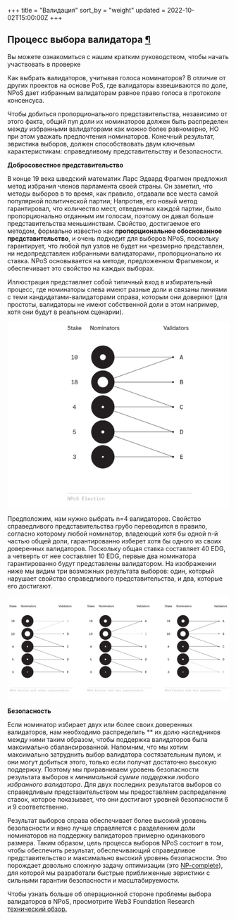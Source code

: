 +++
title = "Валидация"
sort_by = "weight"
updated = 2022-10-02T15:00:00Z
+++

## Процесс выбора валидатора [¶](./) <a id="the-election-process"></a>

Вы можете ознакомиться с нашим кратким руководством, чтобы начать участвовать в проверке

Как выбрать валидаторов, учитывая голоса номинаторов? В отличие от других проектов на основе PoS, где валидаторы взвешиваются по доле, NPoS дает избранным валидаторам равное право голоса в протоколе консенсуса.

Чтобы добиться пропорционального представительства, независимо от этого факта, общий пул доли их номинаторов должен быть распределен между избранными валидаторами как можно более равномерно, НО при этом уважать предпочтения номинаторов. Конечный результат, эвристика выборов, должен способствовать двум ключевым характеристикам: справедливому представительству и безопасности.

**Добросовестное представительство**

В конце 19 века шведский математик Ларс Эдвард Фрагмен предложил метод избрания членов парламента своей страны. Он заметил, что методы выборов в то время, как правило, отдавали все места самой популярной политической партии; Напротив, его новый метод гарантировал, что количество мест, отведенных каждой партии, было пропорционально отданным им голосам, поэтому он давал больше представительства меньшинствам. Свойство, достигаемое его методом, формально известно как **пропорциональное обоснованное представительство**, и очень подходит для выборов NPoS, поскольку гарантирует, что любой пул узлов не будет ни чрезмерно представлен, ни недопредставлен избранными валидаторами, пропорционально их ставка. NPoS основывается на методе, предложенном Фрагменом, и обеспечивает это свойство на каждых выборах.

Иллюстрация представляет собой типичный вход в избирательный процесс, где номинаторы слева имеют разные доли и связаны линиями с теми кандидатами-валидаторами справа, которым они доверяют (для простоты, валидаторы не имеют собственной доли в этом например, хотя они будут в реальном сценарии\).

![](../../../.gitbook/assets/image%20%286%29%20%282%29%20%282%29%20%282%29%20%282%29.png)

Предположим, нам нужно выбрать n=4 валидаторов. Свойство справедливого представительства грубо переводится в правило, согласно которому любой номинатор, владеющий хотя бы одной n-й частью общей доли, гарантированно изберет хотя бы одного из своих доверенных валидаторов. Поскольку общая ставка составляет 40 EDG, а четверть от нее составляет 10 EDG, первые два номинатора гарантированно будут представлены валидатором. На изображении ниже мы видим три возможных результата выборов: один, который нарушает свойство справедливого представительства, и два, которые его достигают.

![](../../../.gitbook/assets/image%20%282%29%20%281%29.png)

**Безопасность**

Если номинатор избирает двух или более своих доверенных валидаторов, нам необходимо распределить ** их долю наследников между ними таким образом, чтобы поддержка валидаторов была максимально сбалансированной. Напомним, что мы хотим максимально затруднить выбор валидатора состязательным пулом, и они могут добиться этого, только если получат достаточно высокую поддержку. Поэтому мы приравниваем уровень безопасности результата выборов к _минимальной сумме поддержки любого избранного валидатора_. Для двух последних результатов выборов со справедливым представительством мы предоставляем распределение ставок, которое показывает, что они достигают уровней безопасности 6 и 9 соответственно.

Результат выборов справа обеспечивает более высокий уровень безопасности и явно лучше справляется с разделением доли номинаторов на поддержку валидаторов примерно одинакового размера. Таким образом, цель процесса выборов NPoS состоит в том, чтобы обеспечить результат, обеспечивающий справедливое представительство и максимально высокий уровень безопасности. Это порождает довольно сложную задачу оптимизации \(это [NP-complete](https://www.britannica.com/science/NP-complete-problem)\), для которой мы разработали быстрые приближенные эвристики с сильными гарантии безопасности и масштабируемости.

Чтобы узнать больше об операционной стороне проблемы выбора валидаторов в NPoS, просмотрите Web3 Foundation Research [технический обзор.](https://research.web3.foundation/en/latest/polkadot/NPoS/1.%20Overview.html )

